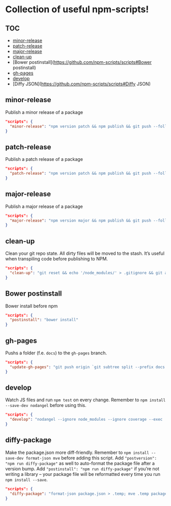 # Collection of useful npm-scripts!

## TOC

<!-- @doxie.inject start toc -->
<!-- Don’t remove or change the comment above – that can break automatic updates. -->
* [minor-release](https://github.com/npm-scripts/scripts#minor-release)
* [patch-release](https://github.com/npm-scripts/scripts#patch-release)
* [major-release](https://github.com/npm-scripts/scripts#major-release)
* [clean-up](https://github.com/npm-scripts/scripts#clean-up)
* [Bower postinstall](https://github.com/npm-scripts/scripts#Bower postinstall)
* [gh-pages](https://github.com/npm-scripts/scripts#gh-pages)
* [develop](https://github.com/npm-scripts/scripts#develop)
* [Diffy JSON](https://github.com/npm-scripts/scripts#Diffy JSON)

<!-- Don’t remove or change the comment below – that can break automatic updates. More info at <http://npm.im/doxie.inject>. -->
<!-- @doxie.inject end toc -->


<!-- @doxie.inject start -->
<!-- Don’t remove or change the comment above – that can break automatic updates. -->
## minor-release

Publish a minor release of a package

```json
"scripts": {
  "minor-release": "npm version patch && npm publish && git push --follow-tags"
}
```

## patch-release

Publish a patch release of a package

```json
"scripts": {
  "patch-release": "npm version patch && npm publish && git push --follow-tags"
}
```

## major-release

Publish a major release of a package

```json
"scripts": {
  "major-release": "npm version major && npm publish && git push --follow-tags"
}
```

## clean-up

Clean your git repo state. All dirty files will be moved to the stash. It’s useful when transpiling code before publishing to NPM.

```json
"scripts": {
  "clean-up": "git reset && echo '/node_modules/' > .gitignore && git add .gitignore && git stash save --include-untracked --keep-index '`npm run clean-up` trash can' && git clean --force -d && git reset --hard && echo '\\nclean-up: All unstaged and ignored files within your git repo – except node_modules/* – have been moved to the stash. To restore them run `git stash pop --quiet; git checkout .gitignore`."
}
```

## Bower postinstall

Bower install before npm

```json
"scripts": {
  "postinstall": "bower install"
}
```

## gh-pages

Pushs a folder (f.e. `docs`) to the `gh-pages` branch.

```json
"scripts": {
  "update-gh-pages": "git push origin `git subtree split --prefix docs master`:gh-pages --force"
}
```

## develop

Watch JS files and run `npm test` on every change. Remember to `npm install --save-dev nodangel` before using this.

```json
"scripts": {
  "develop": "nodangel --ignore node_modules --ignore coverage --exec 'npm run --silent test'"
}
```

## diffy-package

Make the package.json more diff-friendly. Remember to `npm install --save-dev format-json mve` before adding this script. Add `"postversion": "npm run diffy-package"` as well to auto-format the package file after a version bump. Add `"postinstall": "npm run diffy-package"` if you’re not writing a library – your package file will be reformatted every time you run `npm install --save`.

```json
"scripts": {
  "diffy-package": "format-json package.json > .temp; mve .temp package.json"
}
```

<!-- Don’t remove or change the comment below – that can break automatic updates. More info at <http://npm.im/doxie.inject>. -->
<!-- @doxie.inject end -->
